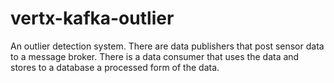 # vertx-kafka-outlier
An outlier detection system. There are data publishers that post sensor data to a message broker. There is a data consumer that uses the data and stores to a database a processed form of the  data.
